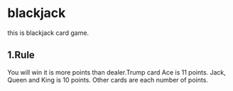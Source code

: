 # blackjack
this is blackjack card game.

## 1.Rule
You will win it is more points than dealer.Trump card Ace is 11 points. Jack, Queen and King is 10 points. Other cards are each number of points.
